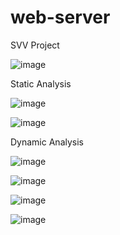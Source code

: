 # web-server
SVV Project

![image](https://user-images.githubusercontent.com/62349000/140402940-ece8b879-904d-4359-bb95-fa9466d082db.png)


Static Analysis

![image](https://user-images.githubusercontent.com/62349000/143479606-2499c028-3dda-4d78-8bd2-d101f4316074.png)

![image](https://user-images.githubusercontent.com/62349000/143479627-467cabb9-c7f8-40c6-b0b8-ab191f544c04.png)


Dynamic Analysis

![image](https://user-images.githubusercontent.com/62349000/143480418-b8706ea7-5240-4a40-85fa-20abcff54779.png)

![image](https://user-images.githubusercontent.com/62349000/143480428-88e73ff3-3e66-492a-9122-df3eb116c008.png)

![image](https://user-images.githubusercontent.com/62349000/143480442-7b572f3f-49ba-485a-8197-f51ba9f07799.png)

![image](https://user-images.githubusercontent.com/62349000/143480483-c256c496-a853-4038-ac6c-d71d0568b04c.png)

